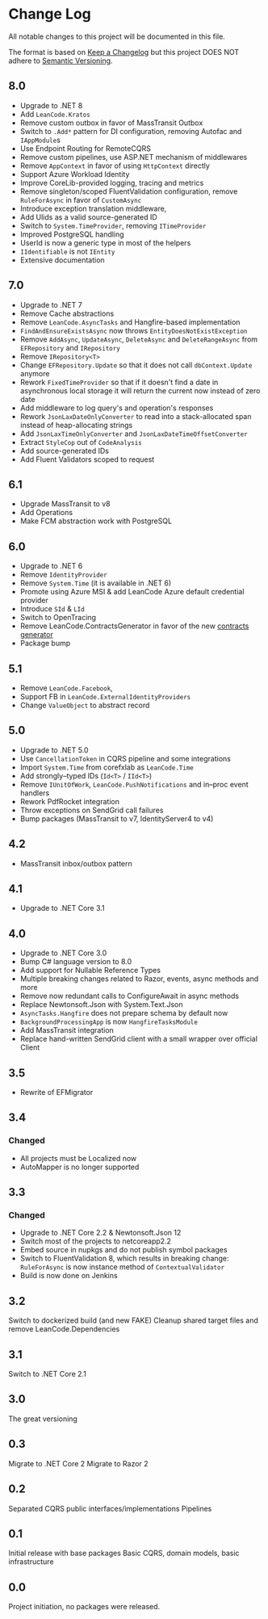 # Change Log

All notable changes to this project will be documented in this file.

The format is based on [Keep a Changelog](http://keepachangelog.com/)
but this project DOES NOT adhere to [Semantic Versioning](http://semver.org/).

## 8.0

* Upgrade to .NET 8
* Add `LeanCode.Kratos`
* Remove custom outbox in favor of MassTransit Outbox
* Switch to `.Add*` pattern for DI configuration, removing Autofac and `IAppModule`s
* Use Endpoint Routing for RemoteCQRS
* Remove custom pipelines, use ASP.NET mechanism of middlewares
* Remove `AppContext` in favor of using `HttpContext` directly
* Support Azure Workload Identity
* Improve CoreLib-provided logging, tracing and metrics
* Remove singleton/scoped FluentValidation configuration, remove `RuleForAsync` in favor of `CustomAsync`
* Introduce exception translation middleware,
* Add Ulids as a valid source-generated ID
* Switch to `System.TimeProvider`, removing `ITimeProvider`
* Improved PostgreSQL handling
* UserId is now a generic type in most of the helpers
* `IIdentifiable` is not `IEntity`
* Extensive documentation

## 7.0

* Upgrade to .NET 7
* Remove Cache abstractions
* Remove `LeanCode.AsyncTasks` and Hangfire-based implementation
* `FindAndEnsureExistsAsync` now throws `EntityDoesNotExistException`
* Remove `AddAsync`, `UpdateAsync`, `DeleteAsync` and `DeleteRangeAsync` from `EFRepository` and `IRepository`
* Remove `IRepository<T>`
* Change `EFRepository.Update` so that it does not call `dbContext.Update` anymore
* Rework `FixedTimeProvider` so that if it doesn't find a date in asynchronous local storage it will return the current now instead of zero date
* Add middleware to log query's and operation's responses
* Rework `JsonLaxDateOnlyConverter` to read into a stack-allocated span instead of heap-allocating strings
* Add `JsonLaxTimeOnlyConverter` and `JsonLaxDateTimeOffsetConverter`
* Extract `StyleCop` out of `CodeAnalysis`
* Add source-generated IDs
* Add Fluent Validators scoped to request

## 6.1

* Upgrade MassTransit to v8
* Add Operations
* Make FCM abstraction work with PostgreSQL

## 6.0

* Upgrade to .NET 6
* Remove `IdentityProvider`
* Remove `System.Time` (it is available in .NET 6)
* Promote using Azure MSI & add LeanCode Azure default credential provider
* Introduce `SId` & `LId`
* Switch to OpenTracing
* Remove LeanCode.ContractsGenerator in favor of the new [contracts generator](https://github.com/leancodepl/contractsgenerator)
* Package bump

## 5.1

* Remove `LeanCode.Facebook`,
* Support FB in `LeanCode.ExternalIdentityProviders`
* Change `ValueObject` to abstract record

## 5.0

* Upgrade to .NET 5.0
* Use `CancellationToken` in CQRS pipeline and some integrations
* Import `System.Time` from corefxlab as `LeanCode.Time`
* Add strongly–typed IDs (`Id<T>` / `IId<T>`)
* Remove `IUnitOfWork`, `LeanCode.PushNotifications` and in–proc event handlers
* Rework PdfRocket integration
* Throw exceptions on SendGrid call failures
* Bump packages (MassTransit to v7, IdentityServer4 to v4)

## 4.2

* MassTransit inbox/outbox pattern

## 4.1

* Upgrade to .NET Core 3.1

## 4.0

* Upgrade to .NET Core 3.0
* Bump C# language version to 8.0
* Add support for Nullable Reference Types
* Multiple breaking changes related to Razor, events, async methods and more
* Remove now redundant calls to ConfigureAwait in async methods
* Replace Newtonsoft.Json with System.Text.Json
* `AsyncTasks.Hangfire` does not prepare schema by default now
* `BackgroundProcessingApp` is now `HangfireTasksModule`
* Add MassTransit integration
* Replace hand-written SendGrid client with a small wrapper over official Client

## 3.5

* Rewrite of EFMigrator

## 3.4

### Changed

* All projects must be Localized now
* AutoMapper is no longer supported

## 3.3

### Changed

* Upgrade to .NET Core 2.2 & Newtonsoft.Json 12
* Switch most of the projects to netcoreapp2.2
* Embed source in nupkgs and do not publish symbol packages
* Switch to FluentValidation 8, which results in breaking change: `RuleForAsync` is now instance method of `ContextualValidator`
* Build is now done on Jenkins

## 3.2

Switch to dockerized build (and new FAKE)
Cleanup shared target files and remove LeanCode.Dependencies

## 3.1

Switch to .NET Core 2.1

## 3.0

The great versioning

## 0.3

Migrate to .NET Core 2
Migrate to Razor 2

## 0.2

Separated CQRS public interfaces/implementations
Pipelines

## 0.1

Initial release with base packages
Basic CQRS, domain models, basic infrastructure

## 0.0

Project initiation, no packages were released.
